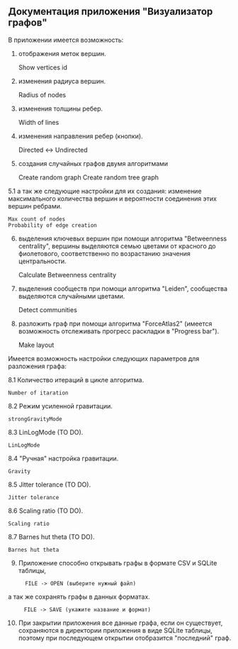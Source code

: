 ## Документация приложения "Визуализатор графов"

В приложении имеется возможность:

1. отображения меток вершин.

    
      Show vertices id

2. изменения радиуса вершин.

    
      Radius of nodes

3. изменения толщины ребер.

    
      Width of lines

4. изменения направления ребер (кнопки).


      Directed <-> Undirected

5. создания случайных графов двумя алгоритмами


      Create random graph
      Create random tree graph

5.1 а так же следующие настройки для их создания: изменение максимального
количества вершин и вероятности соединения этих вершин ребрами.

    Max count of nodes
    Probability of edge creation

6. выделения ключевых вершин при помощи алгоритма "Betweenness centrality", вершины выделяются семью цветами
от красного до фиолетового, соответственно по возрастанию значения центральности.


      Calculate Betweenness centrality

7. выделения сообществ при помощи алгоритма "Leiden", сообщества выделяются случайными цветами.


      Detect communities

8. разложить граф при помощи алгоритма "ForceAtlas2"
   (имеется возможность отслеживать прогресс раскладки в 
   "Progress bar").


      Make layout

Имеется возможность настройки следующих параметров для разложения графа:

8.1 Количество итераций в цикле алгоритма.

    Number of itaration

8.2 Режим усиленной гравитации.

    strongGravityMode

8.3 LinLogMode (TO DO).

    LinLogMode 

8.4 "Ручная" настройка гравитации.

    Gravity

8.5 Jitter tolerance (TO DO).

    Jitter tolerance

8.6 Scaling ratio (TO DO).

    Scaling ratio

8.7 Barnes hut theta (TO DO).

    Barnes hut theta

9. Приложение способно открывать графы в формате CSV и SQLite таблицы, 
   

         FILE -> OPEN (выберите нужный файл)

а так же сохранять графы в данных форматах.

         FILE -> SAVE (укажите название и формат)

10. При закрытии приложения все данные графа, если он существует, сохраняются в директории 
приложения в виде SQLite таблицы, поэтому при последующем открытии отобразится "последний" граф.